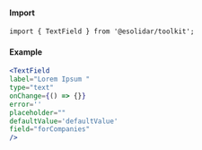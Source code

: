 #### Import
``` html
import { TextField } from '@esolidar/toolkit';
```
#### Example
``` jsx
<TextField 
label="Lorem Ipsum " 
type="text"
onChange={() => {}}
error='' 
placeholder="" 
defaultValue='defaultValue' 
field="forCompanies"
/>
```

